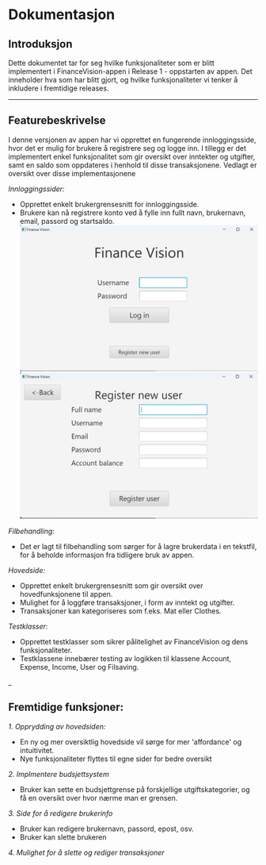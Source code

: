 # Dokumentasjon 

## Introduksjon

Dette dokumentet tar for seg hvilke funksjonaliteter som er blitt implementert i FinanceVision-appen i Release 1 -  oppstarten av appen. Det inneholder hva som har blitt gjort, og hvilke funksjonaliteter vi tenker å inkludere i fremtidige releases. 

- - - 

## Featurebeskrivelse

I denne versjonen av appen har vi opprettet en fungerende innloggingsside, hvor det er mulig for brukere å registrere seg og logge inn. I tillegg er det implementert enkel funksjonalitet som gir oversikt over inntekter og utgifter, samt en saldo som oppdateres i henhold til disse transaksjonene. Vedlagt er oversikt over disse implementasjonene

 _Innloggingssider:_

- Opprettet enkelt brukergrensesnitt for innloggingsside.
 - Brukere kan nå registrere konto ved å fylle inn fullt navn, brukernavn, email, passord og startsaldo.
![Login page](login.png)
![Register new user page](registerUser.png)

_Filbehandling:_

- Det er lagt til filbehandling som sørger for å lagre brukerdata i en tekstfil, for å beholde informasjon fra tidligere bruk av appen.

_Hovedside:_

- Opprettet enkelt brukergrensesnitt som gir oversikt over hovedfunksjonene til appen. 
- Mulighet for å loggføre transaksjoner, i form av inntekt og utgifter.
- Transaksjoner kan kategoriseres som f.eks. Mat eller Clothes.

_Testklasser:_

- Opprettet testklasser som sikrer pålitelighet av FinanceVision og dens funksjonaliteter. 
- Testklassene innebærer testing av logikken til klassene Account, Expense, Income, User og Filsaving.

_

## Fremtidige funksjoner:

_1. Opprydding av hovedsiden:_
- En ny og mer oversiktlig hovedside vil sørge for mer 'affordance' og intuitivitet.
- Nye funksjonaliteter flyttes til egne sider for bedre oversikt

_2. Implmentere budsjettsystem_
- Bruker kan sette en budsjettgrense på forskjellige utgiftskategorier, og få en oversikt over hvor nærme man er grensen.

_3. Side for å redigere brukerinfo_
- Bruker kan redigere brukernavn, passord, epost, osv.
- Bruker kan slette brukeren

_4. Mulighet for å slette og rediger transaksjoner_
  